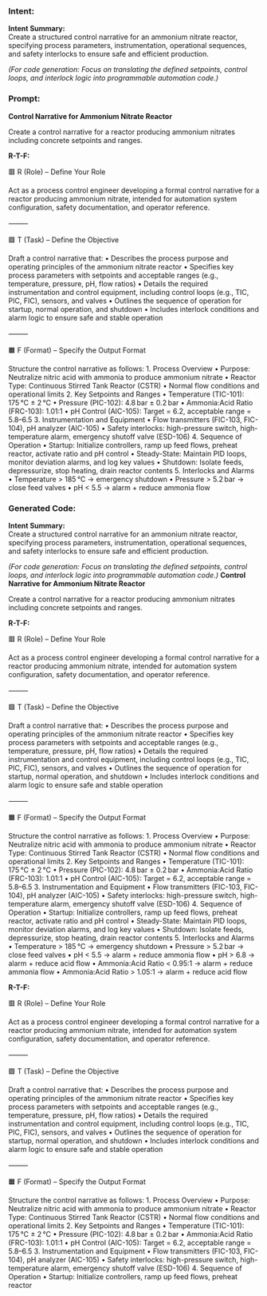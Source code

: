 ### Intent:
**Intent Summary:**  
Create a structured control narrative for an ammonium nitrate reactor, specifying process parameters, instrumentation, operational sequences, and safety interlocks to ensure safe and efficient production.  

*(For code generation: Focus on translating the defined setpoints, control loops, and interlock logic into programmable automation code.)*

### Prompt:
**Control Narrative for Ammonium Nitrate Reactor**

Create a control narrative for a reactor producing ammonium nitrates including concrete setpoints and ranges.

**R-T-F:**

🟥 R (Role) – Define Your Role

Act as a process control engineer developing a formal control narrative for a reactor producing ammonium nitrate, intended for automation system configuration, safety documentation, and operator reference.

⸻

🟩 T (Task) – Define the Objective

Draft a control narrative that:
	•	Describes the process purpose and operating principles of the ammonium nitrate reactor
	•	Specifies key process parameters with setpoints and acceptable ranges (e.g., temperature, pressure, pH, flow ratios)
	•	Details the required instrumentation and control equipment, including control loops (e.g., TIC, PIC, FIC), sensors, and valves
	•	Outlines the sequence of operation for startup, normal operation, and shutdown
	•	Includes interlock conditions and alarm logic to ensure safe and stable operation

⸻

🟧 F (Format) – Specify the Output Format

Structure the control narrative as follows:
	1.	Process Overview
	•	Purpose: Neutralize nitric acid with ammonia to produce ammonium nitrate
	•	Reactor Type: Continuous Stirred Tank Reactor (CSTR)
	•	Normal flow conditions and operational limits
	2.	Key Setpoints and Ranges
	•	Temperature (TIC-101): 175 °C ± 2 °C
	•	Pressure (PIC-102): 4.8 bar ± 0.2 bar
	•	Ammonia:Acid Ratio (FRC-103): 1.01:1
	•	pH Control (AIC-105): Target = 6.2, acceptable range = 5.8–6.5
	3.	Instrumentation and Equipment
	•	Flow transmitters (FIC-103, FIC-104), pH analyzer (AIC-105)
	•	Safety interlocks: high-pressure switch, high-temperature alarm, emergency shutoff valve (ESD-106)
	4.	Sequence of Operation
	•	Startup: Initialize controllers, ramp up feed flows, preheat reactor, activate ratio and pH control
	•	Steady-State: Maintain PID loops, monitor deviation alarms, and log key values
	•	Shutdown: Isolate feeds, depressurize, stop heating, drain reactor contents
	5.	Interlocks and Alarms
	•	Temperature > 185 °C → emergency shutdown
	•	Pressure > 5.2 bar → close feed valves
	•	pH < 5.5 → alarm + reduce ammonia flow

### Generated Code:
**Intent Summary:**  
Create a structured control narrative for an ammonium nitrate reactor, specifying process parameters, instrumentation, operational sequences, and safety interlocks to ensure safe and efficient production.  

*(For code generation: Focus on translating the defined setpoints, control loops, and interlock logic into programmable automation code.)*
**Control Narrative for Ammonium Nitrate Reactor**

Create a control narrative for a reactor producing ammonium nitrates including concrete setpoints and ranges.

**R-T-F:**

🟥 R (Role) – Define Your Role

Act as a process control engineer developing a formal control narrative for a reactor producing ammonium nitrate, intended for automation system configuration, safety documentation, and operator reference.

⸻

🟩 T (Task) – Define the Objective

Draft a control narrative that:
	•	Describes the process purpose and operating principles of the ammonium nitrate reactor
	•	Specifies key process parameters with setpoints and acceptable ranges (e.g., temperature, pressure, pH, flow ratios)
	•	Details the required instrumentation and control equipment, including control loops (e.g., TIC, PIC, FIC), sensors, and valves
	•	Outlines the sequence of operation for startup, normal operation, and shutdown
	•	Includes interlock conditions and alarm logic to ensure safe and stable operation

⸻

🟧 F (Format) – Specify the Output Format

Structure the control narrative as follows:
	1.	Process Overview
	•	Purpose: Neutralize nitric acid with ammonia to produce ammonium nitrate
	•	Reactor Type: Continuous Stirred Tank Reactor (CSTR)
	•	Normal flow conditions and operational limits
	2.	Key Setpoints and Ranges
	•	Temperature (TIC-101): 175 °C ± 2 °C
	•	Pressure (PIC-102): 4.8 bar ± 0.2 bar
	•	Ammonia:Acid Ratio (FRC-103): 1.01:1
	•	pH Control (AIC-105): Target = 6.2, acceptable range = 5.8–6.5
	3.	Instrumentation and Equipment
	•	Flow transmitters (FIC-103, FIC-104), pH analyzer (AIC-105)
	•	Safety interlocks: high-pressure switch, high-temperature alarm, emergency shutoff valve (ESD-106)
	4.	Sequence of Operation
	•	Startup: Initialize controllers, ramp up feed flows, preheat reactor, activate ratio and pH control
	•	Steady-State: Maintain PID loops, monitor deviation alarms, and log key values
	•	Shutdown: Isolate feeds, depressurize, stop heating, drain reactor contents
	5.	Interlocks and Alarms
	•	Temperature > 185 °C → emergency shutdown
	•	Pressure > 5.2 bar → close feed valves
	•	pH < 5.5 → alarm + reduce ammonia flow
	•	pH > 6.8 → alarm + reduce acid flow
	•	Ammonia:Acid Ratio < 0.95:1 → alarm + reduce ammonia flow
	•	Ammonia:Acid Ratio > 1.05:1 → alarm + reduce acid flow

**R-T-F:**

🟥 R (Role) – Define Your Role

Act as a process control engineer developing a formal control narrative for a reactor producing ammonium nitrate, intended for automation system configuration, safety documentation, and operator reference.

⸻

🟩 T (Task) – Define the Objective

Draft a control narrative that:
	•	Describes the process purpose and operating principles of the ammonium nitrate reactor
	•	Specifies key process parameters with setpoints and acceptable ranges (e.g., temperature, pressure, pH, flow ratios)
	•	Details the required instrumentation and control equipment, including control loops (e.g., TIC, PIC, FIC), sensors, and valves
	•	Outlines the sequence of operation for startup, normal operation, and shutdown
	•	Includes interlock conditions and alarm logic to ensure safe and stable operation

⸻

🟧 F (Format) – Specify the Output Format

Structure the control narrative as follows:
	1.	Process Overview
	•	Purpose: Neutralize nitric acid with ammonia to produce ammonium nitrate
	•	Reactor Type: Continuous Stirred Tank Reactor (CSTR)
	•	Normal flow conditions and operational limits
	2.	Key Setpoints and Ranges
	•	Temperature (TIC-101): 175 °C ± 2 °C
	•	Pressure (PIC-102): 4.8 bar ± 0.2 bar
	•	Ammonia:Acid Ratio (FRC-103): 1.01:1
	•	pH Control (AIC-105): Target = 6.2, acceptable range = 5.8–6.5
	3.	Instrumentation and Equipment
	•	Flow transmitters (FIC-103, FIC-104), pH analyzer (AIC-105)
	•	Safety interlocks: high-pressure switch, high-temperature alarm, emergency shutoff valve (ESD-106)
	4.	Sequence of Operation
	•	Startup: Initialize controllers, ramp up feed flows, preheat reactor
